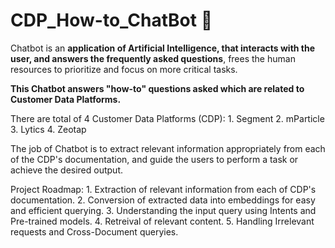 # CDP_How-to_ChatBot 🚩

Chatbot is an **application of Artificial Intelligence, that interacts with the user, and answers the frequently asked questions**, frees the human resources to prioritize and focus on more critical tasks.

**This Chatbot answers "how-to" questions asked which are related to Customer Data Platforms.**

There are total of 4 Customer Data Platforms (CDP):
      1. Segment
      2. mParticle
      3. Lytics
      4. Zeotap

The job of Chatbot is to extract relevant information appropriately from each of the CDP's documentation, and guide the users to perform a task or achieve the desired output.

Project Roadmap:
      1. Extraction of relevant information from each of CDP's documentation.
      2. Conversion of extracted data into embeddings for easy and efficient querying.
      3. Understanding the input query using Intents and Pre-trained models.
      4. Retreival of relevant content.
      5. Handling Irrelevant requests and Cross-Document queryies.
      
